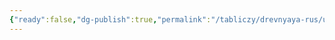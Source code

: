 ```yaml
---
{"ready":false,"dg-publish":true,"permalink":"/tabliczy/drevnyaya-rus/uspenie-bogomateri/","dgPassFrontmatter":true}
---
```



